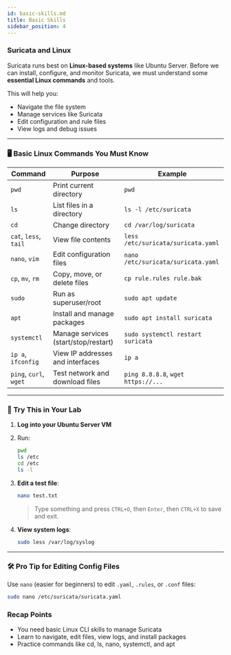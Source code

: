 ```yaml
---
id: basic-skills.md
title: Basic Skills
sidebar_position: 4
---
```



### Suricata and Linux

Suricata runs best on **Linux-based systems** like Ubuntu Server. Before we can install, configure, and monitor Suricata, we must understand some **essential Linux commands** and tools.

This will help you:

- Navigate the file system
- Manage services like Suricata
- Edit configuration and rule files
- View logs and debug issues

---

### 🖥️ Basic Linux Commands You Must Know

| Command               | Purpose                                | Example                                |
|-----------------------|----------------------------------------|----------------------------------------|
| `pwd`                 | Print current directory                | `pwd`                                  |
| `ls`                  | List files in a directory              | `ls -l /etc/suricata`                  |
| `cd`                  | Change directory                       | `cd /var/log/suricata`                 |
| `cat`, `less`, `tail` | View file contents                     | `less /etc/suricata/suricata.yaml`     |
| `nano`, `vim`         | Edit configuration files               | `nano /etc/suricata/suricata.yaml`     |
| `cp`, `mv`, `rm`      | Copy, move, or delete files            | `cp rule.rules rule.bak`               |
| `sudo`                | Run as superuser/root                  | `sudo apt update`                      |
| `apt`                 | Install and manage packages            | `sudo apt install suricata`           |
| `systemctl`           | Manage services (start/stop/restart)   | `sudo systemctl restart suricata`     |
| `ip a`, `ifconfig`    | View IP addresses and interfaces       | `ip a`                                 |
| `ping`, `curl`, `wget`| Test network and download files        | `ping 8.8.8.8`, `wget https://...`     |

---

### 🧪 Try This in Your Lab

1. **Log into your Ubuntu Server VM**
2. Run:

    ```bash
    pwd
    ls /etc
    cd /etc
    ls -l
    ```

3. **Edit a test file**:

    ```bash
    nano test.txt
    ```

   > Type something and press `CTRL+O`, then `Enter`, then `CTRL+X` to save and exit.

4. **View system logs**:

    ```bash
    sudo less /var/log/syslog
    ```

---

### 🛠️ Pro Tip for Editing Config Files

Use `nano` (easier for beginners) to edit `.yaml`, `.rules`, or `.conf` files:

```bash
sudo nano /etc/suricata/suricata.yaml
```
### Recap Points
- You need basic Linux CLI skills to manage Suricata
- Learn to navigate, edit files, view logs, and install packages
- Practice commands like cd, ls, nano, systemctl, and apt